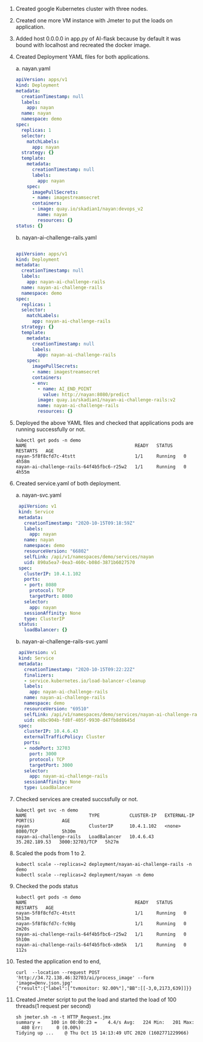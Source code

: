 1. Created google Kubernetes cluster with three nodes.
2. Created one more VM instance with Jmeter to put the loads on application.
3. Added host 0.0.0.0 in app.py of AI-flask because by default it was bound with localhost and recreated the docker image.
4. Created Deployment YAML files for both applications.

   a. nayan.yaml
   ```yaml
   apiVersion: apps/v1
   kind: Deployment
   metadata:
     creationTimestamp: null
     labels:
       app: nayan
     name: nayan
     namespace: demo
   spec:
     replicas: 1
     selector:
       matchLabels:
         app: nayan
     strategy: {}
     template:
       metadata:
         creationTimestamp: null
         labels:
           app: nayan
       spec:
         imagePullSecrets:
         - name: imagestreamsecret
         containers:
         - image: quay.io/skadian1/nayan:devops_v2
           name: nayan
           resources: {}
   status: {}
   ```
   b. nayan-ai-challenge-rails.yaml
   ```yaml
   
   apiVersion: apps/v1
   kind: Deployment
   metadata:
     creationTimestamp: null
     labels:
       app: nayan-ai-challenge-rails
     name: nayan-ai-challenge-rails
     namespace: demo
   spec:
     replicas: 1
     selector:
       matchLabels:
         app: nayan-ai-challenge-rails
     strategy: {}
     template:
       metadata:
         creationTimestamp: null
         labels:
           app: nayan-ai-challenge-rails
       spec:
         imagePullSecrets:
         - name: imagestreamsecret
         containers:
         - env:
           - name: AI_END_POINT
             value: http://nayan:8080/predict
           image: quay.io/skadian1/nayan-ai-challenge-rails:v2
           name: nayan-ai-challenge-rails
           resources: {}
   ```
   
   
5. Deployed the above YAML files and checked that applications pods are running successfully or not.
   ```
   kubectl get pods -n demo
   NAME                                        READY   STATUS    RESTARTS   AGE
   nayan-5f8f8cfd7c-4tstt                      1/1     Running   0          4h58m
   nayan-ai-challenge-rails-64f4b5fbc6-r25w2   1/1     Running   0          4h55m
   ```   
6. Created service.yaml of both deployment.
   
   a. nayan-svc.yaml
   ```yaml
    apiVersion: v1
    kind: Service
    metadata:
      creationTimestamp: "2020-10-15T09:18:59Z"
      labels:
        app: nayan
      name: nayan
      namespace: demo
      resourceVersion: "66802"
      selfLink: /api/v1/namespaces/demo/services/nayan
      uid: 890a5ea7-0ea3-460c-b08d-3871b6027570
    spec:
      clusterIP: 10.4.1.102
      ports:
      - port: 8080
        protocol: TCP
        targetPort: 8080
      selector:
        app: nayan
      sessionAffinity: None
      type: ClusterIP
    status:
      loadBalancer: {}
   ```    
   b. nayan-ai-challenge-rails-svc.yaml
   ```yaml
    apiVersion: v1
    kind: Service
    metadata:
      creationTimestamp: "2020-10-15T09:22:22Z"
      finalizers:
      - service.kubernetes.io/load-balancer-cleanup
      labels:
        app: nayan-ai-challenge-rails
      name: nayan-ai-challenge-rails
      namespace: demo
      resourceVersion: "69510"
      selfLink: /api/v1/namespaces/demo/services/nayan-ai-challenge-rails
      uid: e8bc904b-fd8f-405f-9930-d47fb8d8645d
    spec:
      clusterIP: 10.4.6.43
      externalTrafficPolicy: Cluster
      ports:
      - nodePort: 32703
        port: 3000
        protocol: TCP
        targetPort: 3000
      selector:
        app: nayan-ai-challenge-rails
      sessionAffinity: None
      type: LoadBalancer	
   ```
7. Checked services are created succssfully or not.
   ```
   kubectl get svc -n demo
   NAME                       TYPE           CLUSTER-IP   EXTERNAL-IP     PORT(S)          AGE
   nayan                      ClusterIP      10.4.1.102   <none>          8080/TCP         5h30m
   nayan-ai-challenge-rails   LoadBalancer   10.4.6.43    35.202.189.53   3000:32703/TCP   5h27m
   ```	  
8. Scaled the pods from 1 to 2.
   ```
   kubectl scale --replicas=2 deployment/nayan-ai-challenge-rails -n demo
   kubectl scale --replicas=2 deployment/nayan -n demo
   ```     
9. Checked the pods status
   ```
   kubectl get pods -n demo 
   NAME                                        READY   STATUS    RESTARTS   AGE
   nayan-5f8f8cfd7c-4tstt                      1/1     Running   0          5h13m
   nayan-5f8f8cfd7c-fc98g                      1/1     Running   0          2m20s
   nayan-ai-challenge-rails-64f4b5fbc6-r25w2   1/1     Running   0          5h10m
   nayan-ai-challenge-rails-64f4b5fbc6-x8m5k   1/1     Running   0          112s
   ```   
10. Tested the application end to end,
    ```
    curl  --location --request POST 'http://34.72.138.46:32703/ai/process_image' --form 'image=@env.json.jpg'
    {"result":{"label":["tvmonitor: 92.00%"],"BB":[[-3,0,2173,639]]}}
    ```   
11. Created Jmeter script to put the load and started the  load of 100 threads(1 request per second) 
    ```
    sh jmeter.sh -n -t HTTP_Request.jmx
    summary =    100 in 00:00:23 =    4.4/s Avg:   224 Min:   201 Max:   480 Err:     0 (0.00%)
    Tidying up ...    @ Thu Oct 15 14:13:49 UTC 2020 (1602771229966)
    ```      
